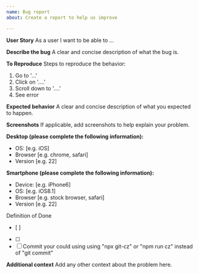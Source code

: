 ```yaml
---
name: Bug report
about: Create a report to help us improve

---
```


**User Story**
As a user I want to be able to ...

**Describe the bug**
A clear and concise description of what the bug is.

**To Reproduce**
Steps to reproduce the behavior:
1. Go to '...'
2. Click on '....'
3. Scroll down to '....'
4. See error

**Expected behavior**
A clear and concise description of what you expected to happen.

**Screenshots**
If applicable, add screenshots to help explain your problem.

**Desktop (please complete the following information):**
 - OS: [e.g. iOS]
 - Browser [e.g. chrome, safari]
 - Version [e.g. 22]

**Smartphone (please complete the following information):**
 - Device: [e.g. iPhone6]
 - OS: [e.g. iOS8.1]
 - Browser [e.g. stock browser, safari]
 - Version [e.g. 22]

Definition of Done
- [ ] 
- [ ] 
- [ ] Commit your could using using "npx git-cz" or "npm run cz" instead of "git commit"

**Additional context**
Add any other context about the problem here.

